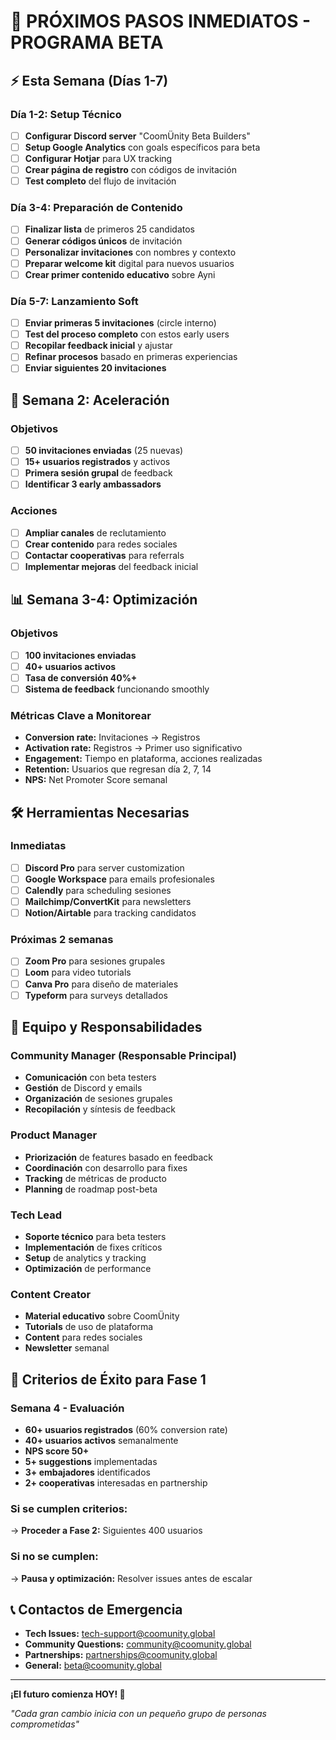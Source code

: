 # 🚀 PRÓXIMOS PASOS INMEDIATOS - PROGRAMA BETA

## ⚡ Esta Semana (Días 1-7)

### Día 1-2: Setup Técnico
- [ ] **Configurar Discord server** "CoomÜnity Beta Builders"
- [ ] **Setup Google Analytics** con goals específicos para beta
- [ ] **Configurar Hotjar** para UX tracking
- [ ] **Crear página de registro** con códigos de invitación
- [ ] **Test completo** del flujo de invitación

### Día 3-4: Preparación de Contenido
- [ ] **Finalizar lista** de primeros 25 candidatos
- [ ] **Generar códigos únicos** de invitación
- [ ] **Personalizar invitaciones** con nombres y contexto
- [ ] **Preparar welcome kit** digital para nuevos usuarios
- [ ] **Crear primer contenido educativo** sobre Ayni

### Día 5-7: Lanzamiento Soft
- [ ] **Enviar primeras 5 invitaciones** (circle interno)
- [ ] **Test del proceso completo** con estos early users
- [ ] **Recopilar feedback inicial** y ajustar
- [ ] **Refinar procesos** basado en primeras experiencias
- [ ] **Enviar siguientes 20 invitaciones**

## 🎯 Semana 2: Aceleración

### Objetivos
- [ ] **50 invitaciones enviadas** (25 nuevas)
- [ ] **15+ usuarios registrados** y activos
- [ ] **Primera sesión grupal** de feedback
- [ ] **Identificar 3 early ambassadors**

### Acciones
- [ ] **Ampliar canales** de reclutamiento
- [ ] **Crear contenido** para redes sociales
- [ ] **Contactar cooperativas** para referrals
- [ ] **Implementar mejoras** del feedback inicial

## 📊 Semana 3-4: Optimización

### Objetivos
- [ ] **100 invitaciones enviadas**
- [ ] **40+ usuarios activos**
- [ ] **Tasa de conversión 40%+**
- [ ] **Sistema de feedback** funcionando smoothly

### Métricas Clave a Monitorear
- **Conversion rate:** Invitaciones → Registros
- **Activation rate:** Registros → Primer uso significativo
- **Engagement:** Tiempo en plataforma, acciones realizadas
- **Retention:** Usuarios que regresan día 2, 7, 14
- **NPS:** Net Promoter Score semanal

## 🛠️ Herramientas Necesarias

### Inmediatas
- [ ] **Discord Pro** para server customization
- [ ] **Google Workspace** para emails profesionales
- [ ] **Calendly** para scheduling sesiones
- [ ] **Mailchimp/ConvertKit** para newsletters
- [ ] **Notion/Airtable** para tracking candidatos

### Próximas 2 semanas
- [ ] **Zoom Pro** para sesiones grupales
- [ ] **Loom** para video tutorials
- [ ] **Canva Pro** para diseño de materiales
- [ ] **Typeform** para surveys detallados

## 👥 Equipo y Responsabilidades

### Community Manager (Responsable Principal)
- **Comunicación** con beta testers
- **Gestión** de Discord y emails
- **Organización** de sesiones grupales
- **Recopilación** y síntesis de feedback

### Product Manager
- **Priorización** de features basado en feedback
- **Coordinación** con desarrollo para fixes
- **Tracking** de métricas de producto
- **Planning** de roadmap post-beta

### Tech Lead  
- **Soporte técnico** para beta testers
- **Implementación** de fixes críticos
- **Setup** de analytics y tracking
- **Optimización** de performance

### Content Creator
- **Material educativo** sobre CoomÜnity
- **Tutorials** de uso de plataforma
- **Content** para redes sociales
- **Newsletter** semanal

## 🎯 Criterios de Éxito para Fase 1

### Semana 4 - Evaluación
- **60+ usuarios registrados** (60% conversion rate)
- **40+ usuarios activos** semanalmente
- **NPS score 50+**
- **5+ suggestions** implementadas
- **3+ embajadores** identificados
- **2+ cooperativas** interesadas en partnership

### Si se cumplen criterios:
→ **Proceder a Fase 2:** Siguientes 400 usuarios

### Si no se cumplen:
→ **Pausa y optimización:** Resolver issues antes de escalar

## 📞 Contactos de Emergencia

- **Tech Issues:** tech-support@coomunity.global
- **Community Questions:** community@coomunity.global
- **Partnerships:** partnerships@coomunity.global
- **General:** beta@coomunity.global

---

**¡El futuro comienza HOY! 🌱**

*"Cada gran cambio inicia con un pequeño grupo de personas comprometidas"*
